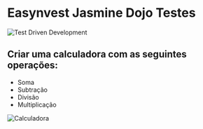 # Easynvest Jasmine Dojo Testes

![Test Driven Development](https://anvileight.com/media/django-summernote/2016-05-17/aa26a19b-9000-49af-a833-7a71d4f938a4.jpg)

## Criar uma calculadora com as seguintes operações:

* Soma
* Subtração
* Divisão
* Multiplicação

![Calculadora](http://thesweetsetup.com/wp-content/uploads/2015/12/apple-calculator-landscape.jpg)
